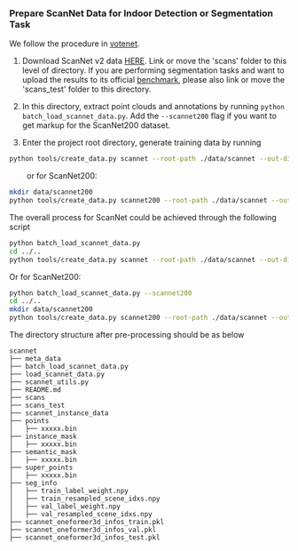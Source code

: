 ### Prepare ScanNet Data for Indoor Detection or Segmentation Task

We follow the procedure in [votenet](https://github.com/facebookresearch/votenet/).

1. Download ScanNet v2 data [HERE](https://github.com/ScanNet/ScanNet). Link or move the 'scans' folder to this level of directory. If you are performing segmentation tasks and want to upload the results to its official [benchmark](http://kaldir.vc.in.tum.de/scannet_benchmark/), please also link or move the 'scans_test' folder to this directory.

2. In this directory, extract point clouds and annotations by running `python batch_load_scannet_data.py`. Add the `--scannet200` flag if you want to get markup for the ScanNet200 dataset.

3. Enter the project root directory, generate training data by running

```bash
python tools/create_data.py scannet --root-path ./data/scannet --out-dir ./data/scannet --extra-tag scannet
```
&nbsp; &nbsp; &nbsp; &nbsp; or for ScanNet200:

```bash
mkdir data/scannet200
python tools/create_data.py scannet200 --root-path ./data/scannet --out-dir ./data/scannet200 --extra-tag scannet200
```

The overall process for ScanNet could be achieved through the following script

```bash
python batch_load_scannet_data.py
cd ../..
python tools/create_data.py scannet --root-path ./data/scannet --out-dir ./data/scannet --extra-tag scannet
```

Or for ScanNet200:

```bash
python batch_load_scannet_data.py --scannet200
cd ../..
mkdir data/scannet200
python tools/create_data.py scannet200 --root-path ./data/scannet --out-dir ./data/scannet200 --extra-tag scannet200
```

The directory structure after pre-processing should be as below

```
scannet
├── meta_data
├── batch_load_scannet_data.py
├── load_scannet_data.py
├── scannet_utils.py
├── README.md
├── scans
├── scans_test
├── scannet_instance_data
├── points
│   ├── xxxxx.bin
├── instance_mask
│   ├── xxxxx.bin
├── semantic_mask
│   ├── xxxxx.bin
├── super_points
│   ├── xxxxx.bin
├── seg_info
│   ├── train_label_weight.npy
│   ├── train_resampled_scene_idxs.npy
│   ├── val_label_weight.npy
│   ├── val_resampled_scene_idxs.npy
├── scannet_oneformer3d_infos_train.pkl
├── scannet_oneformer3d_infos_val.pkl
├── scannet_oneformer3d_infos_test.pkl

```
